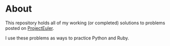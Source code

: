 # About

This repository holds all of my working (or completed) solutions to problems posted on [ProjectEuler](http://projecteuler.net).

I use these problems as ways to practice Python and Ruby.
